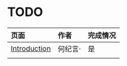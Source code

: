 # TODO

| 页面 | 作者 | 完成情况 |
| :--- | :--- | :--- |
| [Introduction](/Readme.md) | 何纪言· | 是 |
|  |  |  |



